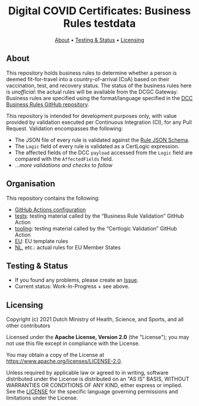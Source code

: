 <h1 align="center">
 Digital COVID Certificates: Business Rules testdata
</h1>

<p align="center">
    <a href="#about">About</a> •
    <a href="#testing--status">Testing & Status</a> •
    <a href="#licensing">Licensing</a>
</p>


## About

This repository holds business rules to determine whether a person is deemed fit-for-travel into a country-of-arrival (CoA) based on their vaccination, test, and recovery status.
The status of the business rules here is _unofficial_: the actual rules will be available from the DCGC Gateway.
Business rules are specified using the format/language specified in the [DCC Business Rules GitHub repository](https://github.com/ehn-dcc-development/dgc-business-rules).

This repository is intended for development purposes only, with value provided by validation executed per Continuous Integration (CI), for any Pull Request.
Validation encompasses the following:
* The JSON file of every rule is validated against the [Rule JSON Schema](https://github.com/eu-digital-green-certificates/dgc-gateway/blob/feat/validation-rules/src/main/resources/validation-rule.schema.json).
* The `Logic` field of every rule is validated as a CertLogic expression.
* The affected fields of the DCC `payload` accessed from the `Logic` field are compared with the `AffectedFields` field.
* ..._more validations and checks to follow_


## Organisation

This repository contains the following:

* [GitHub Actions configuration](./.github)
* [tests](./tests): testing material called by the “Business Rule Validation” GitHub Action
* [tooling](./tooling): testing material called by the “Certlogic Validation” GitHub Action
* [EU](./EU): EU template rules
* [NL](./NL), etc.: actual rules for EU Member States


## Testing & Status

- If you found any problems, please create an [Issue](/../../issues).
- Current status: Work-In-Progress + see above.


## Licensing

Copyright (c) 2021 Dutch Ministry of Health, Science, and Sports, and all other contributors

Licensed under the **Apache License, Version 2.0** (the "License"); you may not use this file except in compliance with the License.

You may obtain a copy of the License at https://www.apache.org/licenses/LICENSE-2.0.

Unless required by applicable law or agreed to in writing, software distributed under the License is distributed on an "AS IS" 
BASIS, WITHOUT WARRANTIES OR CONDITIONS OF ANY KIND, either express or implied. See the [LICENSE](./LICENSE) for the specific 
language governing permissions and limitations under the License.

